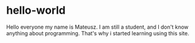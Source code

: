 # hello-world
Hello everyone my name is Mateusz.
I am still a student, and I don't know anything about programming.
That's why i started learning using this site.
